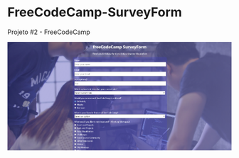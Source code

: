 # FreeCodeCamp-SurveyForm
Projeto #2 - FreeCodeCamp

![project image](https://github.com/Markimg22/FreeCodeCamp-SurveyForm/blob/master/image-layout.PNG)

